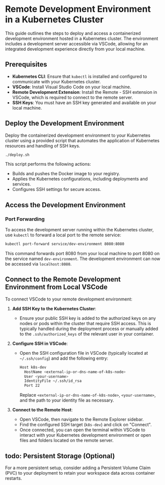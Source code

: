# Remote Development Environment in a Kubernetes Cluster

This guide outlines the steps to deploy and access a containerized development environment hosted in a Kubernetes cluster. The environment includes a development server accessible via VSCode, allowing for an integrated development experience directly from your local machine.

## Prerequisites

- **Kubernetes CLI**: Ensure that `kubectl` is installed and configured to communicate with your Kubernetes cluster.
- **VSCode**: Install Visual Studio Code on your local machine.
- **Remote Development Extension**: Install the Remote - SSH extension in VSCode, which is required to connect to the remote server.
- **SSH Keys**: You must have an SSH key generated and available on your local machine.

## Deploy the Development Environment

Deploy the containerized development environment to your Kubernetes cluster using a provided script that automates the application of Kubernetes resources and handling of SSH keys.

```bash
./deploy.sh
```

This script performs the following actions:

- Builds and pushes the Docker image to your registry.
- Applies the Kubernetes configurations, including deployments and services.
- Configures SSH settings for secure access.

## Access the Development Environment

### Port Forwarding

To access the development server running within the Kubernetes cluster, use `kubectl` to forward a local port to the remote service:

```bash
kubectl port-forward service/dev-environment 8080:8080
```

This command forwards port 8080 from your local machine to port 8080 on the service named `dev-environment`. The development environment can now be accessed via `localhost:8080`.

## Connect to the Remote Development Environment from Local VSCode

To connect VSCode to your remote development environment:

1. **Add SSH Key to the Kubernetes Cluster**:
   - Ensure your public SSH key is added to the authorized keys on any nodes or pods within the cluster that require SSH access. This is typically handled during the deployment process or manually added to the `.ssh/authorized_keys` of the relevant user in your container.

2. **Configure SSH in VSCode**:
   - Open the SSH configuration file in VSCode (typically located at `~/.ssh/config`) and add the following entry:

     ```bash
     Host k8s-dev
       HostName <external-ip-or-dns-name-of-k8s-node>
       User <your-username>
       IdentityFile ~/.ssh/id_rsa
       Port 22
     ```

     Replace `<external-ip-or-dns-name-of-k8s-node>`, `<your-username>`, and the path to your identity file as necessary.

3. **Connect to the Remote Host**:
   - Open VSCode, then navigate to the Remote Explorer sidebar.
   - Find the configured SSH target (`k8s-dev`) and click on "Connect".
   - Once connected, you can open the terminal within VSCode to interact with your Kubernetes development environment or open files and folders located on the remote server.

## todo: Persistent Storage (Optional)

For a more persistent setup, consider adding a Persistent Volume Claim (PVC) to your deployment to retain your workspace data across container restarts.
